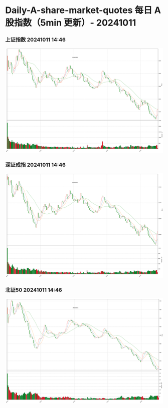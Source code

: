 
# Daily-A-share-market-quotes 每日 A 股指数（5min 更新）- 20241011

### 上证指数 20241011 14:46
![](./fig/2024/10/20241011-sh000001.png)

### 深证成指 20241011 14:46
![](./fig/2024/10/20241011-sz399001.png)

### 北证50 20241011 14:46
![](./fig/2024/10/20241011-bj899050.png)
